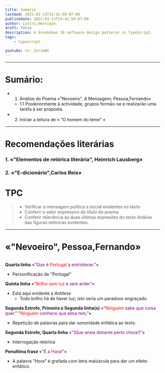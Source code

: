 ```yaml
---
title: Sumário
lastmod: 2022-03-13T14:42:50-07:00
publishdate: 2022-03-13T14:42:50-07:00
author: Castro,Henrique.
draft: false
description: A breakdown 10 software design patterns in TypeScript.
tags: 
    - typescript

youtube: tv-_1er1mWI
---
```

---
# Sumário: 
+ 1. Análise do Poema «"Nevoeiro", A Mensagem; Pessoa,Fernando»
   + 1.1 Posteriormente à actividade, grupos formão-se e realizarão uma tarefa à ser proposta.
+ 2. Iniciar a leitura de « "O homem do leme" »
---

# Recomendações literárias
### 1. «"Elementos de retórica literária", Heinrich Lausberg»
### 2. «"E-dicionário",Carlos Reis»

# TPC
> + Verificar a mensagem política e social evidentes no texto
> + Conferir o valor expressivo do título do poema
> + Conferir relevância às duas últimas expresões do texto
> Análise das figuras retóricas evidentes.
--- 
# «"Nevoeiro", Pessoa,Fernando»
```md!

```
**Quarta linha** «<span style="color:purple">"Que é <span style="color:red">Portugal</span> à entristecer."</span>»
+ Personificação de "Portugal"

**Quinta linha** «<span style="color:red">"Brilho sem luz <span style="color:purple">e sem arder"</span></span>»
+ Está aqui evidente a _Antítese_
   + Todo brilho há de haver luz; isto seria um paradoxo engraçado.

**Segunda Estrofe, Primeira e Segunda linha(s)** 
«"<span style="color:red">Ninguém</span><span style="color:purple"> sabe que coisa quer.</span>"
"<span style="color:red">Ninguém</span><span style="color:purple"> conhece que alma tem,</span>"»
+ Repetição de palavras para dar sonoridade enfática ao texto.

**Segunda Estrofe, Quarta linha** 
«<span style="color:purple">"(Que ansia distante perto chora</span><span style="color:red">!</span><span style="color:purple">)"</span>»
+ Interrogação retórica

**Penultima frase**
«<span style="color:purple">"É a</span><span style="color:red"> H</span><span style="color:purple">ora!"</span>»
+ A palavra "Hora" é grafada com letra maiúscula para dar um efeito enfático.
```
